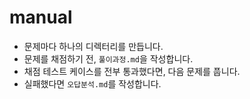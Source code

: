 # manual

- 문제마다 하나의 디렉터리를 만듭니다.
- 문제를 채점하기 전, `풀이과정.md`을 작성합니다.
- 채점 테스트 케이스를 전부 통과했다면, 다음 문제를 풉니다.
- 실패했다면 `오답분석.md`를 작성합니다.

